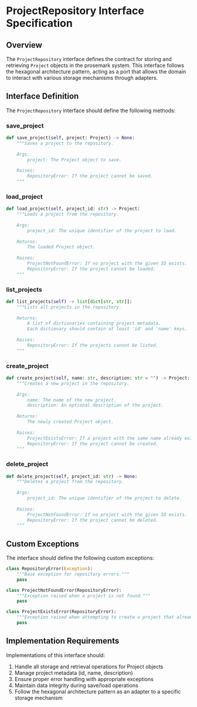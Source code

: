 # ProjectRepository Interface Specification

## Overview

The `ProjectRepository` interface defines the contract for storing and retrieving `Project` objects in the prosemark system. This interface follows the hexagonal architecture pattern, acting as a port that allows the domain to interact with various storage mechanisms through adapters.

## Interface Definition

The `ProjectRepository` interface should define the following methods:

### save_project

```python
def save_project(self, project: Project) -> None:
    """Saves a project to the repository.
    
    Args:
        project: The Project object to save.
        
    Raises:
        RepositoryError: If the project cannot be saved.
    """
```

### load_project

```python
def load_project(self, project_id: str) -> Project:
    """Loads a project from the repository.
    
    Args:
        project_id: The unique identifier of the project to load.
        
    Returns:
        The loaded Project object.
        
    Raises:
        ProjectNotFoundError: If no project with the given ID exists.
        RepositoryError: If the project cannot be loaded.
    """
```

### list_projects

```python
def list_projects(self) -> list[dict[str, str]]:
    """Lists all projects in the repository.
    
    Returns:
        A list of dictionaries containing project metadata.
        Each dictionary should contain at least 'id' and 'name' keys.
        
    Raises:
        RepositoryError: If the projects cannot be listed.
    """
```

### create_project

```python
def create_project(self, name: str, description: str = "") -> Project:
    """Creates a new project in the repository.
    
    Args:
        name: The name of the new project.
        description: An optional description of the project.
        
    Returns:
        The newly created Project object.
        
    Raises:
        ProjectExistsError: If a project with the same name already exists.
        RepositoryError: If the project cannot be created.
    """
```

### delete_project

```python
def delete_project(self, project_id: str) -> None:
    """Deletes a project from the repository.
    
    Args:
        project_id: The unique identifier of the project to delete.
        
    Raises:
        ProjectNotFoundError: If no project with the given ID exists.
        RepositoryError: If the project cannot be deleted.
    """
```

## Custom Exceptions

The interface should define the following custom exceptions:

```python
class RepositoryError(Exception):
    """Base exception for repository errors."""
    pass

class ProjectNotFoundError(RepositoryError):
    """Exception raised when a project is not found."""
    pass

class ProjectExistsError(RepositoryError):
    """Exception raised when attempting to create a project that already exists."""
    pass
```

## Implementation Requirements

Implementations of this interface should:

1. Handle all storage and retrieval operations for Project objects
2. Manage project metadata (id, name, description)
3. Ensure proper error handling with appropriate exceptions
4. Maintain data integrity during save/load operations
5. Follow the hexagonal architecture pattern as an adapter to a specific storage mechanism
```
